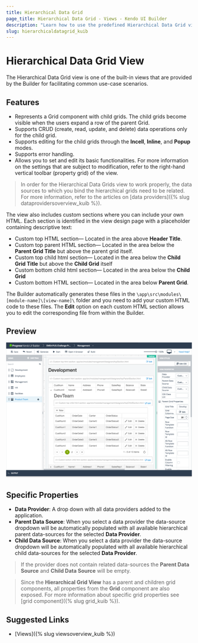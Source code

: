 ```yaml
---
title: Hierarchical Data Grid
page_title: Hierarchical Data Grid - Views - Kendo UI Builder
description: "Learn how to use the predefined Hierarchical Data Grid view which is provided by the Kendo UI Builder tool for creating and managing Angular and AngularJS-based web applications."
slug: hierarchicaldatagrid_kuib
---
```


# Hierarchical Data Grid View

The Hierarchical Data Grid view is one of the built-in views that are provided by the Builder for facilitating common use-case scenarios.

## Features

* Represents a Grid component with child grids. The child grids become visible when the users expand a row of the parent Grid.
* Supports CRUD (create, read, update, and delete) data operations only for the child grid.
* Supports editing for the child grids through the **Incell**, **Inline**, and **Popup** modes.
* Supports error handling.
* Allows you to set and edit its basic functionalities. For more information on the settings that are subject to modification, refer to the right-hand vertical toolbar (property grid) of the view.

> In order for the Hierarchical Data Grids view to work properly, the data sources to which you bind the hierarchical grids need to be related. For more information, refer to the articles on [data providers]({% slug dataprovidersoverview_kuib %}).

The view also includes custom sections where you can include your own HTML. Each section is identified in the view design page with a placeholder containing descriptive text:

* Custom top HTML section&mdash; Located in the area above **Header Title**.
* Custom top parent HTML section&mdash; Located in the area below the **Parent Grid Title** but above the parent grid itself.
* Custom top child html section&mdash; Located in the area below the **Child Grid Title** but above the **Child Grid** itself
* Custom bottom child html section&mdash; Located in the area below the **Child Grid**
* Custom bottom HTML section&mdash; Located in the area below **Parent Grid**.

The Builder automatically generates these files in the `\app\src\modules\[module-name]\[view-name]\` folder and you need to add your custom HTML code to these files. The **Edit** option on each custom HTML section allows you to edit the corresponding file from within the Builder.

## Preview

<img src="../images/kuib-views-hierarchical-data-grid.png" class="img-responsive" alt="Hierarchical Data Grid View"/>

## Specific Properties

* **Data Provider**: A drop down with all data providers added to the application.
* **Parent Data Source**: When you select a data provider the data-source dropdown will be automatically populated with all available hierarchical parent data-sources for the selected **Data Provider**.
* **Child Data Source**: When you select a data provider the data-source dropdown will be automatically populated with all available hierarchical child data-sources for the selected **Data Provider**.

> If the provider does not contain related data-sources the **Parent Data Source** and **Child Data Source** will be empty.

> Since the **Hierarchical Grid View** has a parent and children grid components, all properties from the **Grid** component are also exposed. For more information about specific grid properties see [grid component]({% slug grid_kuib %}).

## Suggested Links

* [Views]({% slug viewsoverview_kuib %})
